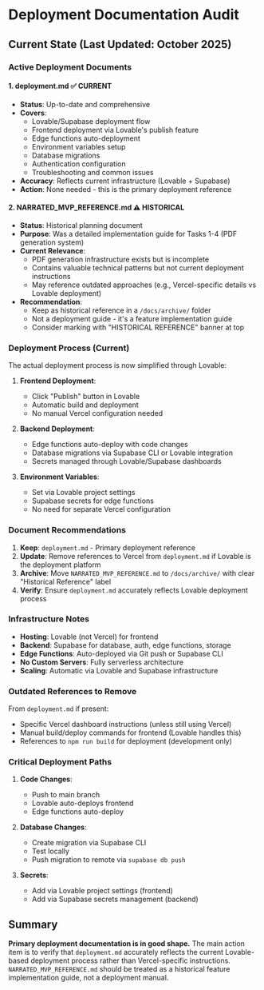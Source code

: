 # Deployment Documentation Audit

## Current State (Last Updated: October 2025)

### Active Deployment Documents

#### 1. **deployment.md** ✅ CURRENT
- **Status**: Up-to-date and comprehensive
- **Covers**:
  - Lovable/Supabase deployment flow
  - Frontend deployment via Lovable's publish feature
  - Edge functions auto-deployment
  - Environment variables setup
  - Database migrations
  - Authentication configuration
  - Troubleshooting and common issues
- **Accuracy**: Reflects current infrastructure (Lovable + Supabase)
- **Action**: None needed - this is the primary deployment reference

#### 2. **NARRATED_MVP_REFERENCE.md** ⚠️ HISTORICAL
- **Status**: Historical planning document
- **Purpose**: Was a detailed implementation guide for Tasks 1-4 (PDF generation system)
- **Current Relevance**: 
  - PDF generation infrastructure exists but is incomplete
  - Contains valuable technical patterns but not current deployment instructions
  - May reference outdated approaches (e.g., Vercel-specific details vs Lovable deployment)
- **Recommendation**: 
  - Keep as historical reference in a `/docs/archive/` folder
  - Not a deployment guide - it's a feature implementation guide
  - Consider marking with "HISTORICAL REFERENCE" banner at top

### Deployment Process (Current)

The actual deployment process is now simplified through Lovable:

1. **Frontend Deployment**:
   - Click "Publish" button in Lovable
   - Automatic build and deployment
   - No manual Vercel configuration needed

2. **Backend Deployment**:
   - Edge functions auto-deploy with code changes
   - Database migrations via Supabase CLI or Lovable integration
   - Secrets managed through Lovable/Supabase dashboards

3. **Environment Variables**:
   - Set via Lovable project settings
   - Supabase secrets for edge functions
   - No need for separate Vercel configuration

### Document Recommendations

1. **Keep**: `deployment.md` - Primary deployment reference
2. **Update**: Remove references to Vercel from `deployment.md` if Lovable is the deployment platform
3. **Archive**: Move `NARRATED_MVP_REFERENCE.md` to `/docs/archive/` with clear "Historical Reference" label
4. **Verify**: Ensure `deployment.md` accurately reflects Lovable deployment process

### Infrastructure Notes

- **Hosting**: Lovable (not Vercel) for frontend
- **Backend**: Supabase for database, auth, edge functions, storage
- **Edge Functions**: Auto-deployed via Git push or Supabase CLI
- **No Custom Servers**: Fully serverless architecture
- **Scaling**: Automatic via Lovable and Supabase infrastructure

### Outdated References to Remove

From `deployment.md` if present:
- Specific Vercel dashboard instructions (unless still using Vercel)
- Manual build/deploy commands for frontend (Lovable handles this)
- References to `npm run build` for deployment (development only)

### Critical Deployment Paths

1. **Code Changes**:
   - Push to main branch
   - Lovable auto-deploys frontend
   - Edge functions auto-deploy

2. **Database Changes**:
   - Create migration via Supabase CLI
   - Test locally
   - Push migration to remote via `supabase db push`

3. **Secrets**:
   - Add via Lovable project settings (frontend)
   - Add via Supabase secrets management (backend)

## Summary

**Primary deployment documentation is in good shape.** The main action item is to verify that `deployment.md` accurately reflects the current Lovable-based deployment process rather than Vercel-specific instructions. `NARRATED_MVP_REFERENCE.md` should be treated as a historical feature implementation guide, not a deployment manual.
